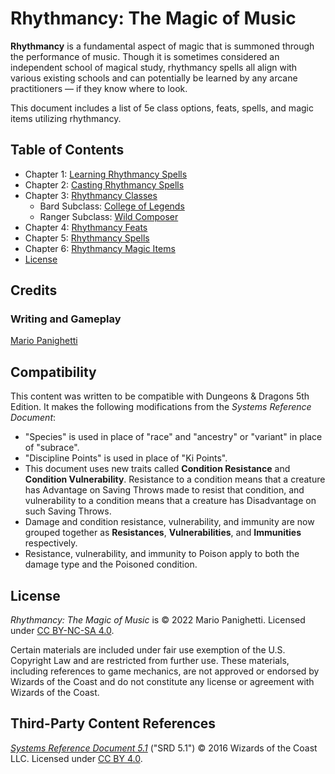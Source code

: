 # Rhythmancy: The Magic of Music

**Rhythmancy** is a fundamental aspect of magic that is summoned through the performance of music. Though it is sometimes considered an independent school of magical study, rhythmancy spells all align with various existing schools and can potentially be learned by any arcane practitioners — if they know where to look.

This document includes a list of 5e class options, feats, spells, and magic items utilizing rhythmancy.

## Table of Contents

- Chapter 1: [Learning Rhythmancy Spells](ch-1-learning-rhythmancy-spells.md)
- Chapter 2: [Casting Rhythmancy Spells](ch-2-casting-rhythmancy-spells.md)
- Chapter 3: [Rhythmancy Classes](ch-3-rhythmancy-classes.md)
  - Bard Subclass: [College of Legends](ch-3-rhythmancy-classes.md#college-of-legends)
  - Ranger Subclass: [Wild Composer](ch-3-rhythmancy-classes.md#wild-composer)
- Chapter 4: [Rhythmancy Feats](ch-4-rhythmancy-feats.md)
- Chapter 5: [Rhythmancy Spells](ch-5-rhythmancy-spells.md)
- Chapter 6: [Rhythmancy Magic Items](ch-6-rhythmancy-magic-items.md)
- [License](LICENSE.md)

## Credits

### Writing and Gameplay

[Mario Panighetti](https://mario.panighetti.net)

## Compatibility

This content was written to be compatible with Dungeons & Dragons 5th Edition. It makes the following modifications from the _Systems Reference Document_:

- "Species" is used in place of "race" and "ancestry" or "variant" in place of "subrace".
- "Discipline Points" is used in place of "Ki Points".
- This document uses new traits called **Condition Resistance** and **Condition Vulnerability**. Resistance to a condition means that a creature has Advantage on Saving Throws made to resist that condition, and vulnerability to a condition means that a creature has Disadvantage on such Saving Throws.
- Damage and condition resistance, vulnerability, and immunity are now grouped together as **Resistances**, **Vulnerabilities**, and **Immunities** respectively.
- Resistance, vulnerability, and immunity to Poison apply to both the damage type and the Poisoned condition.

## License

_Rhythmancy: The Magic of Music_ is © 2022 Mario Panighetti. Licensed under [CC BY-NC-SA 4.0](https://creativecommons.org/licenses/by-nc-sa/4.0/legalcode).

Certain materials are included under fair use exemption of the U.S. Copyright Law and are restricted from further use. These materials, including references to game mechanics, are not approved or endorsed by Wizards of the Coast and do not constitute any license or agreement with Wizards of the Coast.

## Third-Party Content References

_[Systems Reference Document 5.1](https://dnd.wizards.com/resources/systems-reference-document)_ ("SRD 5.1") © 2016 Wizards of the Coast LLC. Licensed under [CC BY 4.0](https://creativecommons.org/licenses/by/4.0/legalcode).
